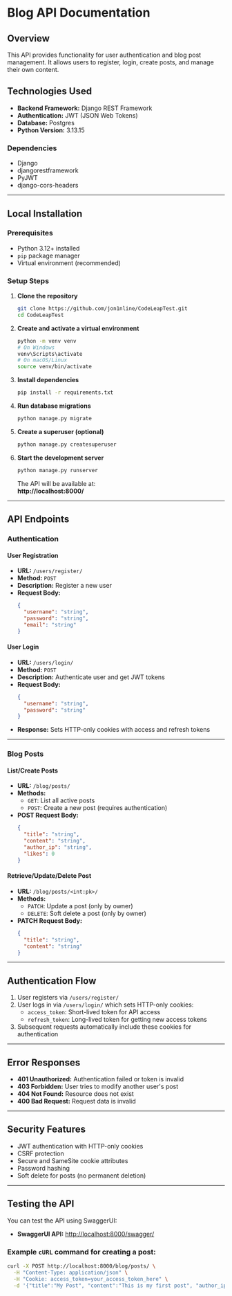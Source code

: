 # Blog API Documentation

## Overview

This API provides functionality for user authentication and blog post management. 
It allows users to register, login, create posts, and manage their own content.

## Technologies Used

- **Backend Framework:** Django REST Framework  
- **Authentication:** JWT (JSON Web Tokens)  
- **Database:** Postgres   
- **Python Version:** 3.13.15  

### Dependencies

- Django  
- djangorestframework  
- PyJWT  
- django-cors-headers  

---

## Local Installation

### Prerequisites

- Python 3.12+ installed  
- `pip` package manager  
- Virtual environment (recommended)

### Setup Steps

1. **Clone the repository**
   ```bash
   git clone https://github.com/jon1nline/CodeLeapTest.git
   cd CodeLeapTest
   ```

2. **Create and activate a virtual environment**
   ```bash
   python -m venv venv
   # On Windows
   venv\Scripts\activate
   # On macOS/Linux
   source venv/bin/activate
   ```

3. **Install dependencies**
   ```bash
   pip install -r requirements.txt
   ```

4. **Run database migrations**
   ```bash
   python manage.py migrate
   ```

5. **Create a superuser (optional)**
   ```bash
   python manage.py createsuperuser
   ```

6. **Start the development server**
   ```bash
   python manage.py runserver
   ```

   The API will be available at:  
   **http://localhost:8000/**

---

## API Endpoints

### Authentication

#### User Registration

- **URL:** `/users/register/`  
- **Method:** `POST`  
- **Description:** Register a new user  
- **Request Body:**
  ```json
  {
    "username": "string",
    "password": "string",
    "email": "string"
  }
  ```

#### User Login

- **URL:** `/users/login/`  
- **Method:** `POST`  
- **Description:** Authenticate user and get JWT tokens  
- **Request Body:**
  ```json
  {
    "username": "string",
    "password": "string"
  }
  ```
- **Response:** Sets HTTP-only cookies with access and refresh tokens

---

### Blog Posts

#### List/Create Posts

- **URL:** `/blog/posts/`  
- **Methods:**
  - `GET`: List all active posts  
  - `POST`: Create a new post (requires authentication)  
- **POST Request Body:**
  ```json
  {
    "title": "string",
    "content": "string",
    "author_ip": "string",
    "likes": 0
  }
  ```

#### Retrieve/Update/Delete Post

- **URL:** `/blog/posts/<int:pk>/`  
- **Methods:**
  - `PATCH`: Update a post (only by owner)  
  - `DELETE`: Soft delete a post (only by owner)  
- **PATCH Request Body:**
  ```json
  {
    "title": "string",
    "content": "string"
  }
  ```

---

## Authentication Flow

1. User registers via `/users/register/`
2. User logs in via `/users/login/` which sets HTTP-only cookies:
   - `access_token`: Short-lived token for API access
   - `refresh_token`: Long-lived token for getting new access tokens
3. Subsequent requests automatically include these cookies for authentication

---

## Error Responses

- **401 Unauthorized:** Authentication failed or token is invalid  
- **403 Forbidden:** User tries to modify another user's post  
- **404 Not Found:** Resource does not exist  
- **400 Bad Request:** Request data is invalid  

---

## Security Features

- JWT authentication with HTTP-only cookies  
- CSRF protection  
- Secure and SameSite cookie attributes  
- Password hashing  
- Soft delete for posts (no permanent deletion)

---

## Testing the API

You can test the API using SwaggerUI:

- **SwaggerUI API:** [http://localhost:8000/swagger/](http://localhost:8000/swagger/)

### Example `cURL` command for creating a post:

```bash
curl -X POST http://localhost:8000/blog/posts/ \
  -H "Content-Type: application/json" \
  -H "Cookie: access_token=your_access_token_here" \
  -d '{"title":"My Post", "content":"This is my first post", "author_ip": "MyIP", likes: 0}'
```
